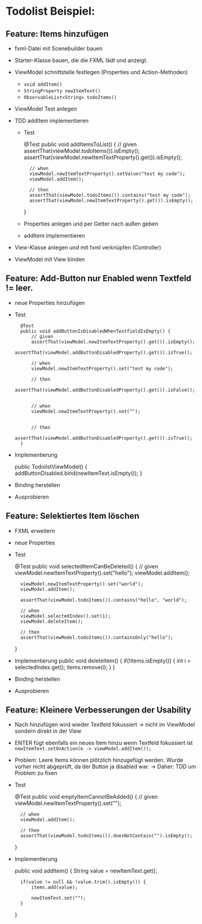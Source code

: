 # Todolist Beispiel:

## Feature: Items hinzufügen

- fxml-Datei mit Scenebuilder bauen
- Starter-Klasse bauen, die die FXML lädt und anzeigt.
- ViewModel schnittstelle festlegen (Properties und Action-Methoden)
	- `void addItem()`
	- `StringProperty newItemText()`
	- `ObservableList<String> todoItems()`
- ViewModel Test anlegen
- TDD addItem implementieren
	- Test
	
		@Test
		public void addItemsToList() {
			// given
			assertThat(viewModel.todoItems()).isEmpty();
			assertThat(viewModel.newItemTextProperty().get()).isEmpty();

			// when
			viewModel.newItemTextProperty().setValue("test my code");
			viewModel.addItem();

			// then
			assertThat(viewModel.todoItems()).contains("test my code");
			assertThat(viewModel.newItemTextProperty().get()).isEmpty();
		}

	- Properties anlegen und per Getter nach außen geben
	- addItem implementieren


- View-Klasse anlegen und mit fxml verknüpfen (Controller)
- ViewModel mit View binden

## Feature: Add-Button nur Enabled wenn Textfeld != leer.
- neue Properties hinzufügen
- Test

        @Test
        public void addButtonIsDisabledWhenTextfieldIsEmpty() {
            // given
            assertThat(viewModel.newItemTextProperty().get()).isEmpty();
            assertThat(viewModel.addButtonDisabledProperty().get()).isTrue();
    
            // when
            viewModel.newItemTextProperty().set("test my code");
    
            // then
            assertThat(viewModel.addButtonDisabledProperty().get()).isFalse();
    
    
            // when
            viewModel.newItemTextProperty().set("");
    
    
            // then
            assertThat(viewModel.addButtonDisabledProperty().get()).isTrue();
        }

- Implementierung

	public TodolistViewModel() {
		addButtonDisabled.bind(newItemText.isEmpty());
	}
	
	
- Binding herstellen
- Ausprobieren

## Feature: Selektiertes Item löschen
- FXML erweitern
- neue Properties
- Test

    @Test
    public void selectedItemCanBeDeleted() {
        // given
        viewModel.newItemTextProperty().set("hello");
        viewModel.addItem();
    
        viewModel.newItemTextProperty().set("world");
        viewModel.addItem();
    
        assertThat(viewModel.todoItems()).contains("hello", "world");
    
        // when
        viewModel.selectedIndex().set(1);
        viewModel.deleteItem();
    
        // then
        assertThat(viewModel.todoItems()).containsOnly("hello");
    }

- Implementierung
    public void deleteItem() {
        if(!items.isEmpty()) {
            int i = selectedIndex.get();
            items.remove(i);
        }
    }

- Binding herstellen
- Ausprobieren

## Feature: Kleinere Verbesserungen der Usability
- Nach hinzufügen wird wieder Textfeld fokussiert -> nicht im ViewModel sondern direkt in der View
- ENTER fügt ebenfalls ein neues Item hinzu wenn Textfeld fokussiert ist
	`newItemText.setOnAction(e -> viewModel.addItem());`
- Problem: Leere Items können plötzlich hinzugefügt werden. Wurde vorher nicht abgeprüft, da der Button ja disabled war.
-> Daher: TDD um Problem zu fixen
- Test

    @Test
    public void emptyItemCannotBeAdded() {
        // given
        viewModel.newItemTextProperty().set("");
    
    
        // when
        viewModel.addItem();
    
        // then
        assertThat(viewModel.todoItems()).doesNotContain("").isEmpty();
    }

- Implementierung


    public void addItem() {
        String value = newItemText.get();
    
        if(value != null && !value.trim().isEmpty()) {
            items.add(value);
    
            newItemText.set("");
        }
    }

